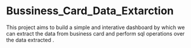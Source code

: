 # Bussiness_Card_Data_Extarction
This project aims to build a simple and interative dashboard by which we can extract the data from business card and perform sql operations over the data extracted .
